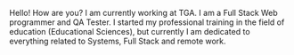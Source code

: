 Hello! How are you? 
I am currently working at TGA. 
I am a Full Stack Web programmer and QA Tester. 
I started my professional training in the field of education (Educational Sciences), but currently I am dedicated to everything related to Systems, Full Stack and remote work.
